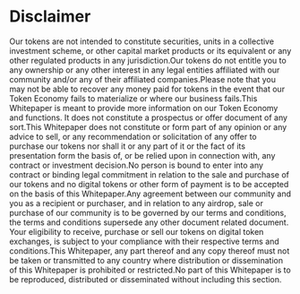 # Disclaimer

Our tokens are not intended to constitute securities, units in a collective investment scheme, or other capital market products or its equivalent or any other regulated products in any jurisdiction.Our tokens do not entitle you to any ownership or any other interest in any legal entities affiliated with our community and/or any of their affiliated companies.Please note that you may not be able to recover any money paid for tokens in the event that our Token Economy fails to materialize or where our business fails.This Whitepaper is meant to provide more information on our Token Economy and functions. It does not constitute a prospectus or offer document of any sort.This Whitepaper does not constitute or form part of any opinion or any advice to sell, or any recommendation or solicitation of any offer to purchase our tokens nor shall it or any part of it or the fact of its presentation form the basis of, or be relied upon in connection with, any contract or investment decision.No person is bound to enter into any contract or binding legal commitment in relation to the sale and purchase of our tokens and no digital tokens or other form of payment is to be accepted on the basis of this Whitepaper.Any agreement between our community and you as a recipient or purchaser, and in relation to any airdrop, sale or purchase of our community is to be governed by our terms and conditions, the terms and conditions supersede any other document related document. Your eligibility to receive, purchase or sell our tokens on digital token exchanges, is subject to your compliance with their respective terms and conditions.This Whitepaper, any part thereof and any copy thereof must not be taken or transmitted to any country where distribution or dissemination of this Whitepaper is prohibited or restricted.No part of this Whitepaper is to be reproduced, distributed or disseminated without including this section.
